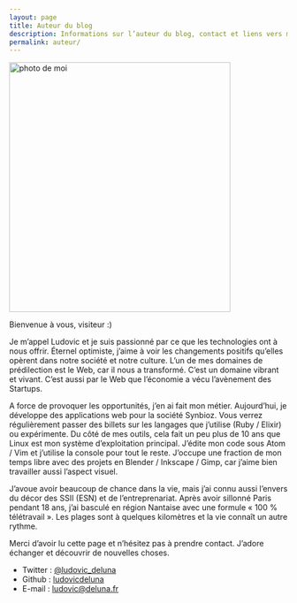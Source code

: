 ```yaml
---
layout: page
title: Auteur du blog
description: Informations sur l’auteur du blog, contact et liens vers mes sphères numériques
permalink: auteur/
---
```


<img class="selfie" src="{{ 'assets/images/selfie.jpg' | absolute_url }}" alt="photo de moi" width="400" height="452">

Bienvenue à vous, visiteur :)

Je m’appel Ludovic et je suis passionné par ce que les technologies ont à nous
offrir. Éternel optimiste, j’aime à voir les changements positifs qu’elles
opèrent dans notre société et notre culture. L’un de mes domaines de
prédilection est le Web, car il nous a transformé. C’est un domaine vibrant et
vivant. C’est aussi par le Web que l’économie a vécu l’avènement des Startups.

A force de provoquer les opportunités, j’en ai fait mon métier. Aujourd’hui, je
développe des applications web pour la société Synbioz. Vous verrez
régulièrement passer des billets sur les langages que j’utilise (Ruby / Elixir)
ou expérimente. Du côté de mes outils, cela fait un peu plus de 10 ans que Linux
est mon système d’exploitation principal. J’édite mon code sous Atom / Vim et
j’utilise la console pour tout le reste. J’occupe une fraction de mon temps
libre avec des projets en Blender / Inkscape / Gimp, car j’aime bien travailler
aussi l’aspect visuel.

J’avoue avoir beaucoup de chance dans la vie, mais j’ai connu aussi l’envers du
décor des SSII (ESN) et de l’entreprenariat. Après avoir sillonné Paris pendant
18 ans, j’ai basculé en région Nantaise avec une formule « 100 % télétravail ».
Les plages sont à quelques kilomètres et la vie connaît un autre rythme.

Merci d’avoir lu cette page et n’hésitez pas à prendre contact. J’adore échanger
et découvrir de nouvelles choses.

- Twitter : [@ludovic_deluna](https://twitter.com/ludovic_deluna)
- Github : [ludovicdeluna](https://github.com/ludovicdeluna)
- E-mail : [ludovic@deluna.fr](mailto:ludovic@deluna.fr)
